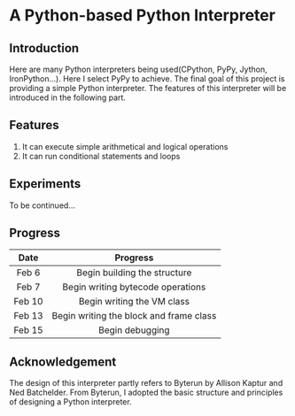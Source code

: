 # A Python-based Python Interpreter

## Introduction

Here are many Python interpreters being used(CPython, PyPy, Jython, IronPython...). Here I select 
PyPy to achieve. The final goal of this project is providing a simple Python interpreter. The features of this interpreter will be introduced in the following part.

## Features

1. It can execute simple arithmetical and logical operations
2. It can run conditional statements and loops

## Experiments

To be continued...

## Progress

|  Date  |                Progress                 |
| :----: | :-------------------------------------: |
| Feb 6  |      Begin building the structure       |
| Feb 7  |    Begin writing bytecode operations    |
| Feb 10 |       Begin writing the VM class        |
| Feb 13 | Begin writing the block and frame class |
| Feb 15 |             Begin debugging             |

## Acknowledgement

The design of this interpreter partly refers to Byterun by Allison Kaptur and Ned Batchelder. From Byterun, I adopted the basic
structure and principles of designing a Python interpreter.
